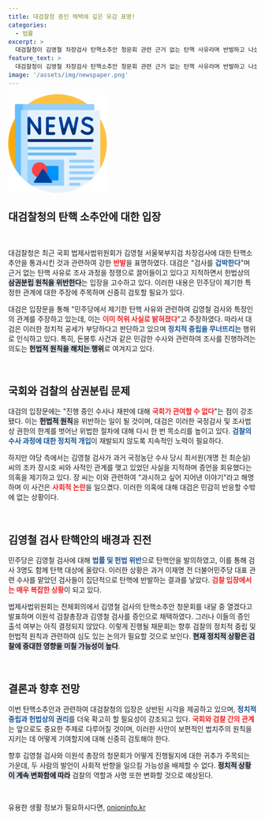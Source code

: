 ```yaml
---
title: 대검찰청 증인 채택에 깊은 유감 표명!
categories:
  - 법률
excerpt: >
  대검찰청이 김영철 차장검사 탄핵소추안 청문회 관련 근거 없는 탄핵 사유라며 반발하고 나섰다. 정치적 중립과 삼권분립을 강조한 이들은 야당의 주장을 강력히 비판하며, 형사사법 절차를 정쟁으로 끌어들이지 말라고 경고했다.
feature_text: >
  대검찰청이 김영철 차장검사 탄핵소추안 청문회 관련 근거 없는 탄핵 사유라며 반발하고 나섰다. 정치적 중립과 삼권분립을 강조한 이들은 야당의 주장을 강력히 비판하며, 형사사법 절차를 정쟁으로 끌어들이지 말라고 경고했다.
image: '/assets/img/newspaper.png'
---
```


<p><img src="/assets/img/newspaper.png" alt="kimp 속보" /></p>

<h2 data-ke-size="size26">대검찰청의 탄핵 소추안에 대한 입장</h2>

<p data-ke-size="size16">&nbsp;</p>

<p>대검찰청은 최근 국회 법제사법위원회가 김영철 서울북부지검 차장검사에 대한 탄핵소추안을 통과시킨 것과 관련하여 강한 <b><span style="color: #ee2323;">반발</span></b>을 표명하였다. 대검은 "검사를 <b><span style="color: #1a5490;">겁박한다</span></b>"며 근거 없는 탄핵 사유로 조사 과정을 정쟁으로 끌어들이고 있다고 지적하면서 헌법상의 <b><span style="background-color: #21538527;">삼권분립 원칙을 위반한다</span></b>는 입장을 고수하고 있다. 이러한 내용은 민주당이 제기한 특정한 관계에 대한 주장에 주목하며 신중히 검토할 필요가 있다.</p>

<p>대검은 입장문을 통해 "민주당에서 제기한 탄핵 사유와 관련하여 김영철 검사와 특정인의 관계를 주장하고 있는데, 이는 <b><span style="color: #ee2323;">이미 허위 사실로 밝혀졌다</span></b>"고 주장하였다. 따라서 대검은 이러한 정치적 공세가 부당하다고 판단하고 있으며 <b><span style="color: #1a5490;">정치적 중립을 무너뜨리는</span></b> 행위로 인식하고 있다. 특히, 돈봉투 사건과 같은 민감한 수사와 관련하여 조사를 진행하려는 의도는 <b><span style="background-color: #21538527;">헌법적 원칙을 해치는 행위</span></b>로 여겨지고 있다.</p>

<p data-ke-size="size16">&nbsp;</p>

<h2 data-ke-size="size26">국회와 검찰의 삼권분립 문제</h2>

<p>대검의 입장문에는 "진행 중인 수사나 재판에 대해 <b><span style="color: #ee2323;">국회가 관여할 수 없다</span></b>"는 점이 강조됐다. 이는 <b><span style="background-color: #21538527;">헌법적 원칙</span></b>을 위반하는 일이 될 것이며, 대검은 이러한 국정감사 및 조사법상 권한의 한계를 벗어난 위법한 절차에 대해 다시 한 번 목소리를 높이고 있다. <b><span style="color: #1a5490;">검찰의 수사 과정에 대한 정치적 개입</span></b>이 재발되지 않도록 지속적인 노력이 필요하다.</p>

<p>하지만 야당 측에서는 김영철 검사가 과거 국정농단 수사 당시 최서원(개명 전 최순실) 씨의 조카 장시호 씨와 사적인 관계를 맺고 있었던 사실을 지적하며 증언을 회유했다는 의혹을 제기하고 있다. 장 씨는 이와 관련하여 "과시하고 싶어 지어낸 이야기"라고 해명하며 이 사건은 <b><span style="color: #ee2323;">사회적 논란</span></b>을 일으켰다. 이러한 의혹에 대해 대검은 민감히 반응할 수밖에 없는 상황이다.</p>

<p data-ke-size="size16">&nbsp;</p>

<h2 data-ke-size="size26">김영철 검사 탄핵안의 배경과 진전</h2>

<p>민주당은 김영철 검사에 대해 <b><span style="color: #1a5490;">법률 및 헌법 위반</span></b>으로 탄핵안을 발의하였고, 이를 통해 검사 3명도 함께 탄핵 대상에 올랐다. 이러한 상황은 과거 이재명 전 더불어민주당 대표 관련 수사를 맡았던 검사들이 집단적으로 탄핵에 반발하는 결과를 낳았다. <b><span style="color: #ee2323;">검찰 입장에서는 매우 복잡한 상황</span></b>이 되고 있다.</p>

<p>법제사법위원회는 전체회의에서 김영철 검사의 탄핵소추안 청문회를 내달 중 열겠다고 발표하며 이원석 검찰총장과 김영철 검사를 증인으로 채택하였다. 그러나 이들의 증인 출석 여부는 아직 결정되지 않았다. 이렇게 진행될 채문회는 향후 검찰의 정치적 중립 및 헌법적 원칙과 관련하여 심도 있는 논의가 필요할 것으로 보인다. <b><span style="background-color: #21538527;">현재 정치적 상황은 검찰에 중대한 영향을 미칠 가능성이 높다</span></b>.</p>

<p data-ke-size="size16">&nbsp;</p>

<h2 data-ke-size="size26">결론과 향후 전망</h2>

<p>이번 탄핵소추안과 관련하여 대검찰청의 입장은 상반된 시각을 제공하고 있으며, <b><span style="color: #1a5490;">정치적 중립과 헌법상의 권리</span></b>를 더욱 확고히 할 필요성이 강조되고 있다. <b><span style="color: #ee2323;">국회와 검찰 간의 관계</span></b>는 앞으로도 중요한 주제로 다루어질 것이며, 이러한 사안이 보편적인 법치주의 원칙을 지키는 데 어떻게 기여할지에 대해 신중히 검토해야 한다.</p>

<p>향후 김영철 검사와 이원석 총장의 청문회가 어떻게 진행될지에 대한 귀추가 주목되는 가운데, 두 사람의 발언이 사회적 반향을 일으킬 가능성을 배제할 수 없다. <b><span style="background-color: #21538527;">정치적 상황이 계속 변화함에 따라</span></b> 검찰의 역할과 사명 또한 변화할 것으로 예상된다. </p>

<p data-ke-size="size16">&nbsp;</p>
유용한 생활 정보가 필요하시다면, <a href="https://onioninfo.kr" rel="dofollow">onioninfo.kr</a>


